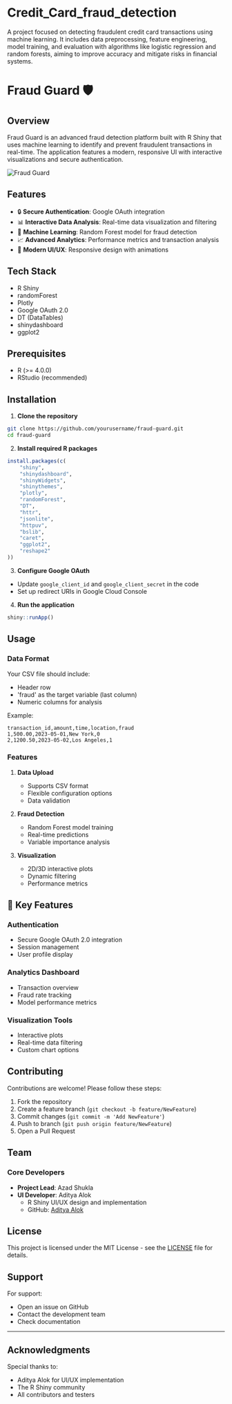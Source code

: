 # Credit_Card_fraud_detection
A project focused on detecting fraudulent credit card transactions using machine learning. It includes data preprocessing, feature engineering, model training, and evaluation with algorithms like logistic regression and random forests, aiming to improve accuracy and mitigate risks in financial systems.
# Fraud Guard 🛡️ 

## Overview
Fraud Guard is an advanced fraud detection platform built with R Shiny that uses machine learning to identify and prevent fraudulent transactions in real-time. The application features a modern, responsive UI with interactive visualizations and secure authentication.

![Fraud Guard](https://static.vecteezy.com/system/resources/previews/032/410/187/large_2x/fraud-thick-line-filled-dark-colors-icons-for-personal-and-commercial-use-free-vector.jpg)

## Features
- 🔒 **Secure Authentication**: Google OAuth integration
- 📊 **Interactive Data Analysis**: Real-time data visualization and filtering
- 🤖 **Machine Learning**: Random Forest model for fraud detection
- 📈 **Advanced Analytics**: Performance metrics and transaction analysis
- 🎨 **Modern UI/UX**: Responsive design with animations

## Tech Stack
- R Shiny
- randomForest
- Plotly
- Google OAuth 2.0
- DT (DataTables)
- shinydashboard
- ggplot2

## Prerequisites
- R (>= 4.0.0)
- RStudio (recommended)

## Installation

1. **Clone the repository**
```bash
git clone https://github.com/yourusername/fraud-guard.git
cd fraud-guard
```

2. **Install required R packages**
```R
install.packages(c(
    "shiny",
    "shinydashboard",
    "shinyWidgets",
    "shinythemes",
    "plotly",
    "randomForest",
    "DT",
    "httr",
    "jsonlite",
    "httpuv",
    "bslib",
    "caret",
    "ggplot2",
    "reshape2"
))
```

3. **Configure Google OAuth**
- Update `google_client_id` and `google_client_secret` in the code
- Set up redirect URIs in Google Cloud Console

4. **Run the application**
```R
shiny::runApp()
```

## Usage

### Data Format
Your CSV file should include:
- Header row
- 'fraud' as the target variable (last column)
- Numeric columns for analysis

Example:
```csv
transaction_id,amount,time,location,fraud
1,500.00,2023-05-01,New York,0
2,1200.50,2023-05-02,Los Angeles,1
```

### Features
1. **Data Upload**
   - Supports CSV format
   - Flexible configuration options
   - Data validation

2. **Fraud Detection**
   - Random Forest model training
   - Real-time predictions
   - Variable importance analysis

3. **Visualization**
   - 2D/3D interactive plots
   - Dynamic filtering
   - Performance metrics

## 🚀 Key Features

### Authentication
- Secure Google OAuth 2.0 integration
- Session management
- User profile display

### Analytics Dashboard
- Transaction overview
- Fraud rate tracking
- Model performance metrics

### Visualization Tools
- Interactive plots
- Real-time data filtering
- Custom chart options

## Contributing
Contributions are welcome! Please follow these steps:

1. Fork the repository
2. Create a feature branch (`git checkout -b feature/NewFeature`)
3. Commit changes (`git commit -m 'Add NewFeature'`)
4. Push to branch (`git push origin feature/NewFeature`)
5. Open a Pull Request

## Team

### Core Developers
- **Project Lead**: Azad Shukla
- **UI Developer**: Aditya Alok
  - R Shiny UI/UX design and implementation
  - GitHub: [Aditya Alok](https://github.com/adityaalok)

## License
This project is licensed under the MIT License - see the [LICENSE](LICENSE) file for details.

## Support
For support:
- Open an issue on GitHub
- Contact the development team
- Check documentation

---

## Acknowledgments
Special thanks to:
- Aditya Alok for UI/UX implementation
- The R Shiny community
- All contributors and testers
